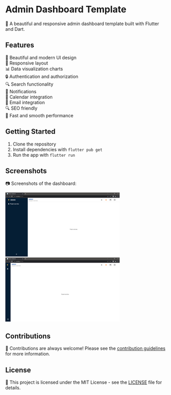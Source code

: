 # Admin Dashboard Template

🚀 A beautiful and responsive admin dashboard template built with Flutter and Dart.

## Features

🎨 Beautiful and modern UI design \
📱 Responsive layout \
📊 Data visualization charts \
🔒 Authentication and authorization \
🔍 Search functionality \
🔔 Notifications \
📆 Calendar integration \
📧 Email integration \
🔍 SEO friendly \
🚀 Fast and smooth performance 

## Getting Started

1. Clone the repository
2. Install dependencies with `flutter pub get`
3. Run the app with `flutter run`

## Screenshots

📷 Screenshots of the dashboard:

<img src="assets/images/screenshots/1.png" alt= "1" height="200">
<img src="assets/images/screenshots/2.png" alt= "2" height="200">

## Contributions

🙌 Contributions are always welcome! Please see the [contribution guidelines](/CONTRIBUTING.md) for more information.

## License

📝 This project is licensed under the MIT License - see the [LICENSE](https://github.com/Acacurs/flutter_admin_dashboard/blob/master/LICENCE) file for details.
